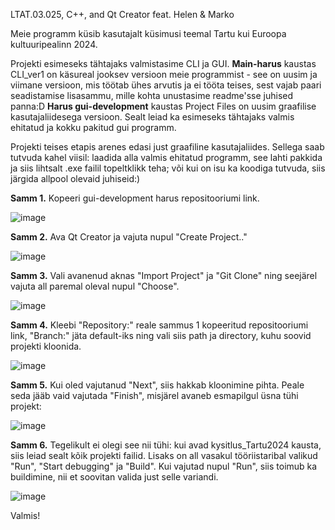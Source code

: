 LTAT.03.025, C++, and Qt Creator feat. Helen & Marko

Meie programm küsib kasutajalt küsimusi teemal Tartu kui Euroopa kultuuripealinn 2024.

Projekti esimeseks tähtajaks valmistasime CLI ja GUI.
**Main-harus** kaustas CLI_ver1 on käsureal jooksev versioon meie programmist - see on uusim ja viimane versioon, mis töötab ühes arvutis ja ei tööta teises, sest vajab paari seadistamise lisasammu, mille kohta unustasime readme'sse juhised panna:D
**Harus gui-development** kaustas Project Files on uusim graafilise kasutajaliidesega versioon. Sealt leiad ka esimeseks tähtajaks valmis ehitatud ja kokku pakitud gui programm. 

Projekti teises etapis arenes edasi just graafiline kasutajaliides. 
Sellega saab tutvuda kahel viisil: laadida alla valmis ehitatud programm, see lahti pakkida ja siis lihtsalt .exe failil topeltklikk teha; või kui on isu ka koodiga tutvuda, siis järgida allpool olevaid juhiseid:)


**Samm 1.** Kopeeri gui-development harus repositooriumi link.

![image](https://github.com/HelenLeikmaa/cpp_projekt/assets/93259798/cceea425-2320-4203-9f92-03b513cae3e0)


**Samm 2.** Ava Qt Creator ja vajuta nupul "Create Project.."

![image](https://github.com/HelenLeikmaa/cpp_projekt/assets/93259798/ec6beb4d-14fa-4ac0-9d43-dd1242b14379)


**Samm 3.** Vali avanenud aknas "Import Project" ja "Git Clone" ning seejärel vajuta all paremal oleval nupul "Choose".

![image](https://github.com/HelenLeikmaa/cpp_projekt/assets/93259798/40702c86-9c30-4154-b100-249314f4b0d8)


**Samm 4.** Kleebi "Repository:" reale sammus 1 kopeeritud repositooriumi link, "Branch:" jäta default-iks ning vali siis path ja directory, kuhu soovid projekti kloonida.

![image](https://github.com/HelenLeikmaa/cpp_projekt/assets/93259798/38e909e6-0376-4161-b26e-bb5234ffe7ce)


**Samm 5.** Kui oled vajutanud "Next", siis hakkab kloonimine pihta. Peale seda jääb vaid vajutada "Finish", misjärel avaneb esmapilgul üsna tühi projekt: 

![image](https://github.com/HelenLeikmaa/cpp_projekt/assets/93259798/e9c7c669-20be-4cff-a806-2516c5beb854)


**Samm 6.** Tegelikult ei olegi see nii tühi: kui avad kysitlus_Tartu2024 kausta, siis leiad sealt kõik projekti failid. Lisaks on all vasakul tööriistaribal valikud "Run", "Start debugging" ja "Build". Kui vajutad nupul "Run", siis toimub ka buildimine, nii et soovitan valida just selle variandi.


![image](https://github.com/HelenLeikmaa/cpp_projekt/assets/93259798/3b179f80-f98e-4056-b7ed-1f4d6acf0560)



Valmis!
